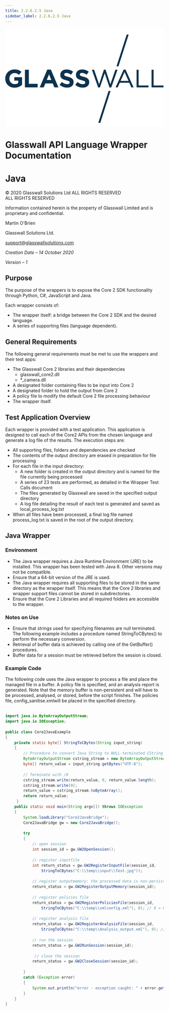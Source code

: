 ```yaml
---
title: 2.2.6.2.5 Java 
sidebar_label: 2.2.6.2.5 Java 
---
```


![](media/glasswalllogo.jpg)

<div style={{textAlign: 'center'}}>

# Glasswall API Language Wrapper Documentation
# Java

&copy; 2020 Glasswall Solutions Ltd ALL RIGHTS RESERVED<br />
ALL RIGHTS RESERVED

Information contained herein is the property of Glasswall Limited and is proprietary and confidential.

Martin O'Brien

Glasswall Solutions Ltd.

[support@glasswallsolutions.com](mailto:support%40glasswallsolutions.com)
</div>


_Creation Date – 14 October 2020_

_Version – 1_

## Purpose

The purpose of the wrappers is to expose the Core 2 SDK functionality through Python, C#, JavaScript and Java.

Each wrapper consists of:

- The wrapper itself: a bridge between the Core 2 SDK and the desired language.
- A series of supporting files (language dependent).

## General Requirements

The following general requirements must be met to use the wrappers and their test apps:

- The Glasswall Core 2 libraries and their dependencies
  - glasswall\_core2.dll
  - \*\_camera.dll
- A designated folder containing files to be input into Core 2
- A designated folder to hold the output from Core 2
- A policy file to modify the default Core 2 file processing behaviour
- The wrapper itself.

## Test Application Overview

Each wrapper is provided with a test application. This application is designed to call each of the Core2 APIs from the chosen language and generate a log file of the results.
 The execution steps are:

- All supporting files, folders and dependencies are checked
- The contents of the output directory are erased in preparation for file processing
- For each file in the input directory:
  - A new folder is created in the output directory and is named for the file currently being processed
  - A series of 23 tests are performed, as detailed in the Wrapper Test Calls document
  - The files generated by Glasswall are saved in the specified output directory
  - A log file detailing the result of each test is generated and saved as local\_process\_log.txt
- When all files have been processed, a final log file named process\_log.txt is saved in the root of the output directory.

## Java Wrapper

### Environment

- The Java wrapper requires a Java Runtime Environment (JRE) to be installed. This wrapper has been tested with Java 8. Other versions may not be compatible.
- Ensure that a 64-bit version of the JRE is used.
- The Java wrapper requires all supporting files to be stored in the same directory as the wrapper itself. This means that the Core 2 libraries and wrapper support files cannot be stored in subdirectories.
- Ensure that the Core 2 Libraries and all required folders are accessible to the wrapper.

### Notes on Use

- Ensure that strings used for specifying filenames are null terminated. The following example includes a procedure named StringToCBytes() to perform the necessary conversion.
- Retrieval of buffer data is achieved by calling one of the GetBuffer() procedures.
- Buffer data for a session must be retrieved before the session is closed.

### Example Code

The following code uses the Java wrapper to process a file and place the managed file in a buffer. A policy file is specified, and an analysis report is generated. Note that the memory buffer is non-persistent and will have to be processed, analysed, or stored, before the script finishes. The policies file, config\_sanitise.xmlwill be placed in the specified directory.

```java

import java.io.ByteArrayOutputStream;
import java.io.IOException;

public class Core2JavaExample
{
    private static byte[] StringToCBytes(String input_string)
    {
        // Procedure to convert Java String to NULL-terminated CString
        ByteArrayOutputStream cstring_stream = new ByteArrayOutputStream();
        byte[] return_value = input_string.getBytes("UTF-8");
    
        // Terminate with /0
        cstring_stream.write(return_value, 0, return_value.length);
        cstring_stream.write(0);
        return_value = cstring_stream.toByteArray(); 
        return return_value;
     }
    public static void main(String argv[]) throws IOException
    {
        System.loadLibrary("Core2JavaBridge");
        Core2JavaBridge gw = new Core2JavaBridge();
 
        try
        {
            // open session
            int session_id = gw.GW2OpenSession();
 
            // register inputfile
            int return_status = gw.GW2RegisterInputFile(session_id, 
                StringToCBytes("C:\\temp\\input\\Test.jpg"));
 
            // register outputmemory: the processed data is non-persistent
            return_status = gw.GW2RegisterOutputMemory(session_id);
 
            // register policies file
            return_status = gw.GW2RegisterPoliciesFile(session_id,
                StringToCBytes("C:\\temp\\xmlconfig.xml"), 0); // 0 = PF_XML
 
            // register analysis file
            return_status = gw.GW2RegisterAnalysisFile(session_id, 
                StringToCBytes("C:\\temp\\Analysis_output.xml"), 0); // 0 = AF_XML
 
            // run the session
            return_status = gw.GW2RunSession(session_id);
 
             // close the session
            return_status = gw.GW2CloseSession(session_id);
 
        }
        catch (Exception error)
        {
            System.out.println("error - exception caught: " + error.getMessage());
        }
    }
}


```
